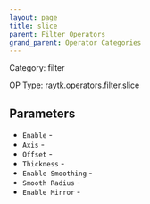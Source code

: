 ```yaml
---
layout: page
title: slice
parent: Filter Operators
grand_parent: Operator Categories
---
```


Category: filter

OP Type: raytk.operators.filter.slice

## Parameters

* `Enable` - 
* `Axis` - 
* `Offset` - 
* `Thickness` - 
* `Enable Smoothing` - 
* `Smooth Radius` - 
* `Enable Mirror` -
